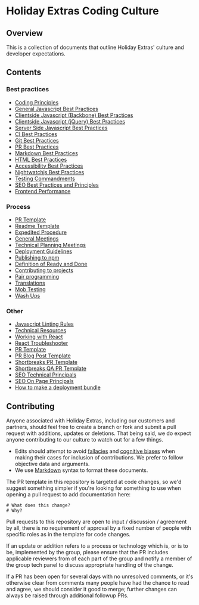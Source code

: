 # Holiday Extras Coding Culture

## Overview

This is a collection of documents that outline Holiday Extras' culture and developer expectations.

## Contents

### Best practices

- [Coding Principles](coding-principles.md)
- [General Javascript Best Practices](general-javascript-best-practices.md)
- [Clientside Javascript (Backbone) Best Practices](clientside-javascript-best-practices.md)
- [Clientside Javascript (jQuery) Best Practices](clientside-jquery-best-practices.md)
- [Server Side Javascript Best Practices](serverside-javascript-best-practices.md)
- [CI Best Practices](ci-best-practices.md)
- [Git Best Practices](git-best-practices.md)
- [PR Best Practices](pr-best-practices.md)
- [Markdown Best Practices](markdown-best-practices.md)
- [HTML Best Practices](html-best-practices.md)
- [Accessibility Best Practices](accessibility-best-practices.md)
- [Nightwatchjs Best Practices](nightwatchjs-best-practices.md)
- [Testing Commandments](testing-commandments.md)
- [SEO Best Practices and Principles](seo/README.md)
- [Frontend Performance](front-end-performance.md)

### Process

- [PR Template](pr-template.md)
- [Readme Template](readme-template.md)
- [Expedited Procedure](expedited-procedure.md)
- [General Meetings](general-meetings.md)
- [Technical Planning Meetings](technical-planning-meeting.md)
- [Deployment Guidelines](deployment-guidelines.md)
- [Publishing to npm](publishing-to-npm.md)
- [Definition of Ready and Done](definition-of-ready-and-done.md)
- [Contributing to projects](CONTRIBUTING.md)
- [Pair programming](pairing.md)
- [Translations](translations.md)
- [Mob Testing](mob-testing.md)
- [Wash Ups](wash-ups.md)

### Other

- [Javascript Linting Rules](javascript-linting-rules.md)
- [Technical Resources](technical-resources.md)
- [Working with React](working-with-react.md)
- [React Troubleshooter](react-troubleshooter.md)
- [PR Template](pr-template.md)
- [PR Blog Post Template](pr-template-blogpost.md)
- [Shortbreaks PR Template](shortbreaks/pr-template.md)
- [Shortbreaks QA PR Template](shortbreaks/pr-qa-template.md)
- [SEO Technical Principals](seo/technical-seo.md)
- [SEO On Page Principals](seo/on-page-seo.md)
- [How to make a deployment bundle](deployment-bundle-steps.md)

## Contributing

Anyone associated with Holiday Extras, including our customers and partners, should feel free to create a branch or fork and submit a pull request with additions, updates or deletions. That being said, we do expect anyone contributing to our culture to watch out for a few things.

- Edits should attempt to avoid [fallacies](http://en.wikipedia.org/wiki/List_of_fallacies) and [cognitive biases](http://en.wikipedia.org/wiki/List_of_cognitive_biases) when making their cases for inclusion of contributions. We prefer to follow objective data and arguments.
- We use [Markdown](http://daringfireball.net/projects/markdown/syntax) syntax to format these documents.

The PR template in this repository is targeted at code changes, so we'd suggest something simpler if you're looking for something to use when opening a pull request to add documentation here:

```
# What does this change?
# Why?
```

Pull requests to this repository are open to input / discussion / agreement by all, there is no requirement of approval by a fixed number of people with specific roles as in the template for code changes.

If an update or addition refers to a process or technology which is, or is to be, implemented by the group, please ensure that the PR includes applicable reviewers from of each part of the group and notify a member of the group tech panel to discuss appropriate handling of the change.

If a PR has been open for several days with no unresolved comments, or it's otherwise clear from comments many people have had the chance to read and agree, we should consider it good to merge; further changes can always be raised through additional followup PRs.
